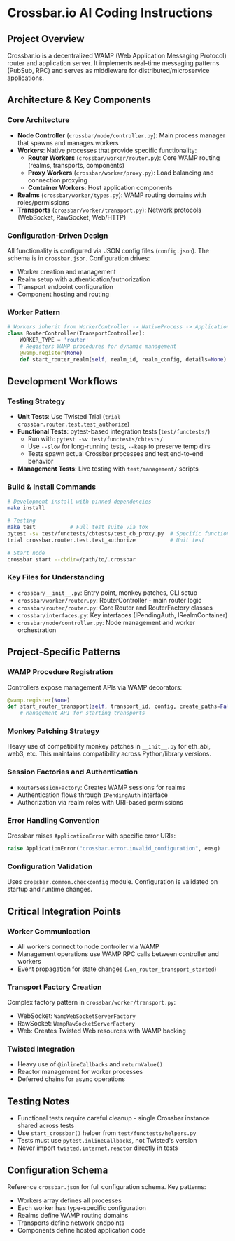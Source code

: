 # Crossbar.io AI Coding Instructions

## Project Overview
Crossbar.io is a decentralized WAMP (Web Application Messaging Protocol) router and application server. It implements real-time messaging patterns (PubSub, RPC) and serves as middleware for distributed/microservice applications.

## Architecture & Key Components

### Core Architecture
- **Node Controller** (`crossbar/node/controller.py`): Main process manager that spawns and manages workers
- **Workers**: Native processes that provide specific functionality:
  - **Router Workers** (`crossbar/worker/router.py`): Core WAMP routing (realms, transports, components)
  - **Proxy Workers** (`crossbar/worker/proxy.py`): Load balancing and connection proxying  
  - **Container Workers**: Host application components
- **Realms** (`crossbar/worker/types.py`): WAMP routing domains with roles/permissions
- **Transports** (`crossbar/worker/transport.py`): Network protocols (WebSocket, RawSocket, Web/HTTP)

### Configuration-Driven Design
All functionality is configured via JSON config files (`config.json`). The schema is in `crossbar.json`. Configuration drives:
- Worker creation and management
- Realm setup with authentication/authorization
- Transport endpoint configuration
- Component hosting and routing

### Worker Pattern
```python
# Workers inherit from WorkerController -> NativeProcess -> ApplicationSession
class RouterController(TransportController):
    WORKER_TYPE = 'router'
    # Registers WAMP procedures for dynamic management
    @wamp.register(None)
    def start_router_realm(self, realm_id, realm_config, details=None):
```

## Development Workflows

### Testing Strategy
- **Unit Tests**: Use Twisted Trial (`trial crossbar.router.test.test_authorize`)
- **Functional Tests**: pytest-based integration tests (`test/functests/`)
  - Run with: `pytest -sv test/functests/cbtests/`
  - Use `--slow` for long-running tests, `--keep` to preserve temp dirs
  - Tests spawn actual Crossbar processes and test end-to-end behavior
- **Management Tests**: Live testing with `test/management/` scripts

### Build & Install Commands
```bash
# Development install with pinned dependencies
make install

# Testing
make test           # Full test suite via tox
pytest -sv test/functests/cbtests/test_cb_proxy.py  # Specific functional test
trial crossbar.router.test.test_authorize           # Unit test

# Start node
crossbar start --cbdir=/path/to/.crossbar
```

### Key Files for Understanding
- `crossbar/__init__.py`: Entry point, monkey patches, CLI setup
- `crossbar/worker/router.py`: RouterController - main router logic
- `crossbar/router/router.py`: Core Router and RouterFactory classes
- `crossbar/interfaces.py`: Key interfaces (IPendingAuth, IRealmContainer)
- `crossbar/node/controller.py`: Node management and worker orchestration

## Project-Specific Patterns

### WAMP Procedure Registration
Controllers expose management APIs via WAMP decorators:
```python
@wamp.register(None)
def start_router_transport(self, transport_id, config, create_paths=False, details=None):
    # Management API for starting transports
```

### Monkey Patching Strategy
Heavy use of compatibility monkey patches in `__init__.py` for eth_abi, web3, etc. This maintains compatibility across Python/library versions.

### Session Factories and Authentication
- `RouterSessionFactory`: Creates WAMP sessions for realms
- Authentication flows through `IPendingAuth` interface
- Authorization via realm roles with URI-based permissions

### Error Handling Convention
Crossbar raises `ApplicationError` with specific error URIs:
```python
raise ApplicationError("crossbar.error.invalid_configuration", emsg)
```

### Configuration Validation
Uses `crossbar.common.checkconfig` module. Configuration is validated on startup and runtime changes.

## Critical Integration Points

### Worker Communication
- All workers connect to node controller via WAMP
- Management operations use WAMP RPC calls between controller and workers
- Event propagation for state changes (`.on_router_transport_started`)

### Transport Factory Creation
Complex factory pattern in `crossbar/worker/transport.py`:
- WebSocket: `WampWebSocketServerFactory`
- RawSocket: `WampRawSocketServerFactory` 
- Web: Creates Twisted Web resources with WAMP backing

### Twisted Integration
- Heavy use of `@inlineCallbacks` and `returnValue()`
- Reactor management for worker processes
- Deferred chains for async operations

## Testing Notes
- Functional tests require careful cleanup - single Crossbar instance shared across tests
- Use `start_crossbar()` helper from `test/functests/helpers.py`
- Tests must use `pytest.inlineCallbacks`, not Twisted's version
- Never import `twisted.internet.reactor` directly in tests

## Configuration Schema
Reference `crossbar.json` for full configuration schema. Key patterns:
- Workers array defines all processes
- Each worker has type-specific configuration
- Realms define WAMP routing domains
- Transports define network endpoints
- Components define hosted application code